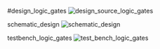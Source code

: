 #design_logic_gates
![design_source_logic_gates](https://github.com/user-attachments/assets/4383b193-8176-4041-bd32-7372092e2ac2)

schematic_design
![schematic_design](https://github.com/user-attachments/assets/ee6dc7de-0abb-4adb-be03-f7d6b9771fdf)

testbench_logic_gates
![test_bench_logic_gates](https://github.com/user-attachments/assets/c6d0941e-850a-4e71-a71a-213423856a60)
